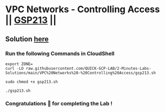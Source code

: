 # VPC Networks - Controlling Access || [GSP213](https://www.cloudskillsboost.google/focuses/1231?parent=catalog) ||

## Solution [here](https://youtu.be/yrGVW7Ptdn4)

### Run the following Commands in CloudShell
```
export ZONE=
curl -LO raw.githubusercontent.com/QUICK-GCP-LAB/2-Minutes-Labs-Solutions/main/VPC%20Networks%20-%20Controlling%20Access/gsp213.sh

sudo chmod +x gsp213.sh

./gsp213.sh
```

### Congratulations 🎉 for completing the Lab !
